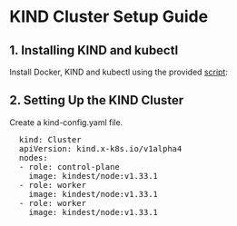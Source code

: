 # KIND Cluster Setup Guide
## 1. Installing KIND and kubectl
Install Docker, KIND and kubectl using the provided [script](https://github.com/sanchitk2002/kubernete-project/blob/main/kind/kind%2C%20kubectl%20%26%20docker-installation.sh):

## 2. Setting Up the KIND Cluster
Create a kind-config.yaml file.
<pre>
  kind: Cluster 
  apiVersion: kind.x-k8s.io/v1alpha4 
  nodes: 
  - role: control-plane 
    image: kindest/node:v1.33.1 
  - role: worker 
    image: kindest/node:v1.33.1 
  - role: worker 
    image: kindest/node:v1.33.1</pre>
